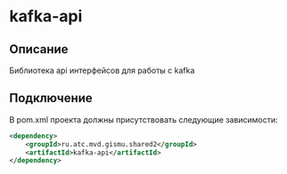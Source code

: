 # kafka-api

## Описание
Библиотека api интерфейсов для работы с kafka

## Подключение
В pom.xml проекта должны присутствовать следующие зависимости:
```xml
<dependency>
    <groupId>ru.atc.mvd.gismu.shared2</groupId>
    <artifactId>kafka-api</artifactId>
</dependency>
```